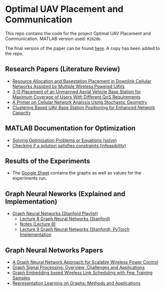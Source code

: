 # Optimal UAV Placement and Communication

This repo contains the code for the project Optimal UAV Placement and Communication. MATLAB version used: `R2020b`.

The final version of the paper can be found [here](https://ieeexplore.ieee.org/abstract/document/9530098). A copy has been added to the repo.  

## Research Papers (Literature Review)
- [Resource Allocation and Basestation Placement in Downlink Cellular Networks Assisted by Multiple Wireless Powered UAVs](https://sci-hub.st/10.1109/tvt.2019.2960765)
- [3-D Placement of an Unmanned Aerial Vehicle Base Station for Maximum Coverage of Users With Different QoS Requirements](https://sci-hub.st/10.1109/lwc.2017.2752161)
- [A Primer on Cellular Network Analysis Using Stochastic Geometry](https://arxiv.org/pdf/1604.03183.pdf)
- [Clustering Based UAV Base Station Positioning for Enhanced Network Capacity](https://sci-hub.do/10.1109/aect47998.2020.9194188)

## MATLAB Documentation for Optimization
- [Solving Optimization Problems or Equations (solve)](https://in.mathworks.com/help/optim/ug/optim.problemdef.optimizationproblem.solve.html)
- [Checking if a solution satisfies constraints (infeasibility)](https://in.mathworks.com/help/optim/ug/optim.problemdef.optimizationconstraint.infeasibility.html)

## Results of the Experiments
- The [Google Sheet](https://docs.google.com/spreadsheets/d/1yOZQIDsm5ox8qCE6SoBkB_squkEjh6qKpi4tMPmvztI/edit?usp=sharing) 
contains the graphs as well as values for the experiments run. 

## Graph Neural Neworks (Explained and Implementation)
- [Graph Neural Networks (Stanford Playlist)](https://www.youtube.com/playlist?list=PL-Y8zK4dwCrQyASidb2mjj_itW2-YYx6-)
  - [Lecture 8 Graph Neural Networks (Stanford)](https://www.youtube.com/watch?v=LdK9HzBAR8c&list=PL-Y8zK4dwCrQyASidb2mjj_itW2-YYx6-&index=8)
  - [Notes (Lecture 8)](http://web.stanford.edu/class/cs224w/slides/08-GNN.pdf)
  - [Lecture 9 Graph Neural Networks (Stanford): PyTorch Implementation](https://www.youtube.com/watch?v=X_fmiIy_YyI&list=PL-Y8zK4dwCrQyASidb2mjj_itW2-YYx6-&index=9)

## Graph Neural Networks Papers
- [A Graph Neural Network Approach for Scalable Wireless Power Control](https://arxiv.org/pdf/1907.08487.pdf)
- [Graph Signal Processing: Overview, Challenges and Applications](https://arxiv.org/pdf/1712.00468.pdf)
- [Graph Embedding based Wireless Link Scheduling with Few Training Samples](https://arxiv.org/pdf/1906.02871.pdf)
- [Representation Learning on Graphs: Methods and Applications](https://www-cs.stanford.edu/people/jure/pubs/graphrepresentation-ieee17.pdf)
